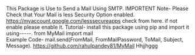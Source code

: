 This Package is Use to Send a Mail Using SMTP.
IMPORTENT Note- Please Check that Your Mail is less Security Option enabled.
https://myaccount.google.com/lesssecureapps check from here. if not enable please enable it.
Tutorial- install this package using pip
and import it using-----.
from MyMail import mail  
Example Code- mail.send(FromMail, FromMailPassword, ToMail, Subject, Message).
https://github.com/rahulpandey81/MyMail
Hhjjhggg

